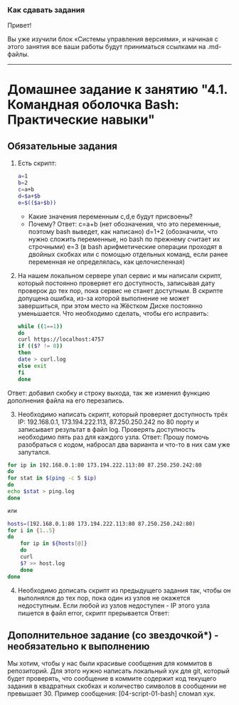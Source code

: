 ### Как сдавать задания

Привет! 

Вы уже изучили блок «Системы управления версиями», и начиная с этого занятия все ваши работы будут приниматься ссылками на .md-файлы.

---


# Домашнее задание к занятию "4.1. Командная оболочка Bash: Практические навыки"

## Обязательные задания

1. Есть скрипт:
	```bash
	a=1
	b=2
	c=a+b
	d=$a+$b
	e=$(($a+$b))
	```
	* Какие значения переменным c,d,e будут присвоены?
	* Почему?
Ответ: c=a+b (нет обозначения, что это переменные, поэтому bash выведет, как написано)
d=1+2 (обозначили, что нужно сложить переменные, но bash по прежнему считает их строчными)
e=3 (в bash арифметические операции проходят в двойных скобках или с помощью отдельных команд, если ранее переменная не определялась, как целочисленная)

2. На нашем локальном сервере упал сервис и мы написали скрипт, который постоянно проверяет его доступность, записывая дату проверок до тех пор, пока сервис не станет доступным. В скрипте допущена ошибка, из-за которой выполнение не может завершиться, при этом место на Жёстком Диске постоянно уменьшается. Что необходимо сделать, чтобы его исправить:
	```bash
	while ((1==1))
	do
	curl https://localhost:4757
	if (($? != 0))
	then
	date > curl.log
	else exit
	fi
	done
	```
Ответ: добавил скобку и строку выхода, так же изменил функцию дополнения файла на его перезапись.

3. Необходимо написать скрипт, который проверяет доступность трёх IP: 192.168.0.1, 173.194.222.113, 87.250.250.242 по 80 порту и записывает результат в файл log. Проверять доступность необходимо пять раз для каждого узла.
Ответ: Прошу помочь разобраться с кодом, набросал два варианта и что-то в них сам уже запутался.
```bash
for ip in 192.168.0.1:80 173.194.222.113:80 87.250.250.242:80
do
for stat in $(ping -c 5 $ip)
do
echo $stat > ping.log
done 

или

hosts=(192.168.0.1:80 173.194.222.113:80 87.250.250.242:80)
for i in {1..5}
do
    for ip in ${hosts[@]}	
    do
    curl 
    $? >> host.log
    done
done
```
4. Необходимо дописать скрипт из предыдущего задания так, чтобы он выполнялся до тех пор, пока один из узлов не окажется недоступным. Если любой из узлов недоступен - IP этого узла пишется в файл error, скрипт прерывается
Ответ: 

## Дополнительное задание (со звездочкой*) - необязательно к выполнению

Мы хотим, чтобы у нас были красивые сообщения для коммитов в репозиторий. Для этого нужно написать локальный хук для git, который будет проверять, что сообщение в коммите содержит код текущего задания в квадратных скобках и количество символов в сообщении не превышает 30. Пример сообщения: \[04-script-01-bash\] сломал хук.


